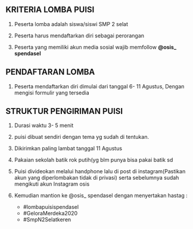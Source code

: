  ## KRITERIA LOMBA PUISI
1. Peserta lomba adalah siswa/siswi SMP 2 selat

2. Peserta harus mendaftarkan diri sebagai perorangan

3. Peserta yang memiliki akun media sosial wajib memfollow **@osis_ spendasel**

## PENDAFTARAN LOMBA

1. Peserta mendaftarkan diri dimulai dari tanggal 6- 11 Agustus, Dengan mengisi formulir yang tersedia


## STRUKTUR PENGIRIMAN PUISI

1. Durasi waktu 3- 5 menit

2. puisi dibuat sendiri dengan tema yg sudah di tentukan.

3. Dikirimkan paling lambat tanggal 11 Agustus

4. Pakaian sekolah batik rok putih(yg blm punya bisa pakai batik sd

5. Puisi divideokan melalui handphone lalu di post di instagram(Pastikan akun yang diperlombakan tidak di privasi) serta sebelumnya sudah mengikuti akun Instagram osis
6. Kemudian mantion ke @osis_ spendasel dengan	menyertakan hastag : 
    - #lombapuisispendasel
    - #GeloraMerdeka2020 
    - #SmpN2Selatkeren




























